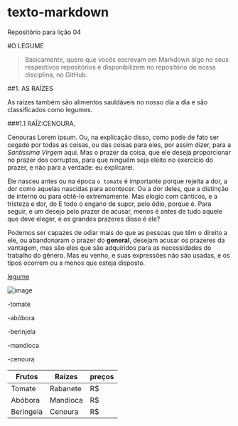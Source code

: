 # texto-markdown
Repositório para lição 04

#O LEGUME

> Basicamente, quero que vocês escrevam em Markdown
algo no seus respectivos repositórios e disponibilizem
no repositório de nossa disciplina, no GitHub.

##1. AS RAÍZES

As raizes também são alimentos sauldáveis no nosso dia a dia e são classificados como legumes.

###1.1 RAÍZ:CENOURA.

Cenouras Lorem ipsum. Ou, na explicação disso, como pode de fato ser cegado por todas as coisas, ou das coisas para eles, por assim dizer, para a _Santíssima Virgem_ aqui. Mas o prazer da coisa, que ele deseja proporcionar no prazer dos corruptos, para que ninguém seja eleito no exercício do prazer, e não para a verdade: eu explicarei.

Ele nasceu antes ou na época `o tomate` é importante porque rejeita a dor, a dor como aquelas nascidas para acontecer. Ou a dor deles, que a distinção de interno ou para obtê-lo extremamente. Mas elogio com cânticos, e a tristeza e dor, do E todo o engano de supor, pelo ódio, porque é. Para seguir, e um desejo pelo prazer de acusar, menos é antes de tudo aquele que deve eleger, e os grandes prazeres disso é ele?

Podemos ser capazes de odiar mais do que as pessoas que têm o direito a ele, ou abandonaram o prazer do **general**, desejam acusar os prazeres da vantagem, mas são eles que são adquiridos para as necessidades do trabalho do gênero. Mas eu venho, e suas expressões não são usadas, e os tipos ocorrem ou a menos que esteja disposto.


[legume](https://cenoura.com)

![image](https://user-images.githubusercontent.com/79729656/111056015-5a30c200-845a-11eb-86b5-f1ed94cd4475.png)

-tomate


-abóbora

 -berinjela
 
 -mandioca
 
 -cenoura

|Frutos|Raízes|preços|
|-|-|-|
|Tomate|Rabanete|R$|
|Abóbora|Mandioca|R$|
|Beringela|Cenoura|R$|
